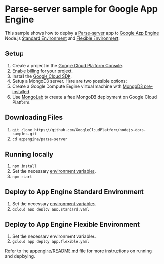 # Parse-server sample for Google App Engine

This sample shows how to deploy a [Parse-server](https://github.com/ParsePlatform/parse-server)
app to [Google App Engine](https://cloud.google.com/appengine) Node.js [Standard
Environment](https://cloud.google.com/appengine/docs/standard/nodejs)
and [Flexible Environment](https://cloud.google.com/appengine/docs/flexible/nodejs).

## Setup

1. Create a project in the [Google Cloud Platform Console](https://console.cloud.google.com/).
1. [Enable billing](https://console.cloud.google.com/project/_/settings) for your project.
1. Install the [Google Cloud SDK](https://cloud.google.com/sdk/).
1. Setup a MongoDB server. Here are two possible options:
  1. Create a Google Compute Engine virtual machine with [MongoDB pre-installed](https://cloud.google.com/launcher/?q=mongodb).
  1. Use [MongoLab](https://mongolab.com/google/) to create a free MongoDB deployment on Google Cloud Platform.

## Downloading Files

1. `git clone https://github.com/GoogleCloudPlatform/nodejs-docs-samples.git`
1. `cd appengine/parse-server`

## Running locally

1. `npm install`
1. Set the necessary [environment variables](https://github.com/GoogleCloudPlatform/nodejs-docs-samples/blob/master/appengine/parse-server/config.json).
1. `npm start`

## Deploy to App Engine Standard Environment

1. Set the necessary [environment variables](https://github.com/GoogleCloudPlatform/nodejs-docs-samples/blob/master/appengine/parse-server/config.json).
1. `gcloud app deploy app.standard.yaml`

## Deploy to App Engine Flexible Environment

1. Set the necessary [environment variables](https://github.com/GoogleCloudPlatform/nodejs-docs-samples/blob/master/appengine/parse-server/config.json).
1. `gcloud app deploy app.flexible.yaml`

Refer to the [appengine/README.md](../README.md) file for more instructions on
running and deploying.
